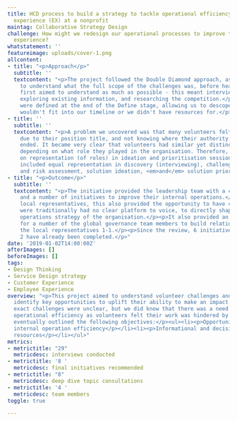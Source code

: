 ```yaml
---
title: HCD process to build a strategy to tackle operational efficiency and employee
  experience (EX) at a nonprofit
maintag: Collaborative Strategy Design
challenge: How might we redesign our operational processes to improve the volunteer
  experience?
whatstatement: ''
featureimage: uploads/cover-1.png
allcontent:
- title: "<p>Approach</p>"
  subtitle: ''
  textcontent: "<p>The project followed the Double Diamond approach, as we needed
    to understand what the full scope of the challenges was, before heading into solutioning.</p><p>We
    first aimed to understand as much as possible - this meant interviewing stakeholders,
    exploring existing information, and researching the competition.</p><p>Objectives
    were defined at the end of the Define stage, allowing us to descope items that
    wouldn't fit into our timeline or we didn't have resources for.</p>"
- title: ''
  subtitle: ''
  textcontent: "<p>A problem we uncovered was that many volunteers felt disempowered
    due to their position title, and not knowing where their authority started or
    ended. It became very clear that volunteers had similar yet distinct challenges
    depending on what role they played in the organisation. Therefore, a large emphasis
    on representation (of roles) in ideation and prioritisation sessions.</p><p>This
    included equal representation in discovery (interviewing), challenge priortisation
    and risk assessment, solution ideation, <em>and</em> solution priortisation.</p>"
- title: "<p>Outcome</p>"
  subtitle: ''
  textcontent: "<p>The initiative provided the leadership team with a clear roadmap
    and a number of initiatives to improve their internal operations.</p><p>For the
    local representatives, this also provided the opportunity to have challenges that
    were traditionally had no clear platform to voice, to directly shape the internal
    operations strategy of the organisation.</p><p>It also provided an opportunity
    for a number of the global governance team members to build relationships with
    the local representatives 1-1.</p><p>Since the review, 6 initiatives have started.
    2 have already been completed.</p>"
date: '2019-01-02T14:00:00Z'
afterImages: []
beforeImages: []
tags:
- Design Thinking
- Service Design strategy
- Customer Experience
- Employee Experience
overview: "<p>This project aimed to understand volunteer challenges and needs, to
  identify key opportunities to uplift their ability to make an impact.</p><p>The
  exact challenges were unclear, but we did know that there was a need to improve
  operational efficiency as volunteers felt their work was hindered by operations.</p><p>We
  eventually outlined the following objectives:</p><ul><li><p>Opportunities to uplift
  internal operation efficiency</p></li><li><p>Informational and decision making flow</p></li><li><p>Leveraging
  resources</p></li></ul>"
metrics:
- metrictitle: "29"
  metricdesc: interviews conducted
- metrictitle: '8 '
  metricdesc: final initiatives recommended
- metrictitle: "8"
  metricdesc: deep dive topic consultations
- metrictitle: '4 '
  metricdesc: team members
toggle: true

---
```

